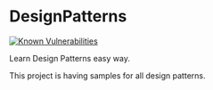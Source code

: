 # DesignPatterns
[![Known Vulnerabilities](https://snyk.io/test/github/mandheer/learnjava/badge.svg)](https://snyk.io/test/github/mandheer/learnjava)

Learn Design Patterns easy way.

This project is having samples for all design patterns.
